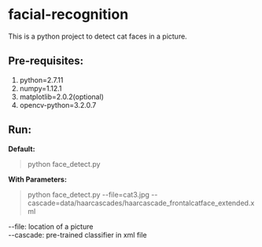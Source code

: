 # facial-recognition
This is a python project to detect cat faces in a picture.
## Pre-requisites:
1. python=2.7.11
2. numpy=1.12.1
3. matplotlib=2.0.2(optional)
4. opencv-python=3.2.0.7

## Run:
**Default:**  
> python face_detect.py  

**With Parameters:**  
>python face_detect.py --file=cat3.jpg --cascade=data/haarcascades/haarcascade_frontalcatface_extended.xml

--file: location of a picture  
--cascade: pre-trained classifier in xml file

